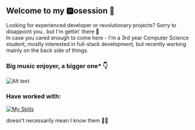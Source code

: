 ## Welcome to my :parking:osession :facepunch:

Looking for experienced developer or revolutionary projects? Sorry to disappoint you.. but I'm gettin' there :pray:  
In case you cared enough to come here - I'm a 3rd year Computer Science student, mostly interested in full-stack development, but recently working mainly on the back side of things.

### Big music enjoyer, a bigger one* :point_down:

![Alt text](https://spotify-recently-played-readme.vercel.app/api?user=21d3anjhfkwm6xqcco2hvqqhi&count=3&width=500&unique=true)


### Have worked with:  
[![My Skills](https://skillicons.dev/icons?i=js,java,kotlin,py,c,git,express,react,spring,postman,html,css)](https://skillicons.dev)

doesn't necessarily mean I know them :ok_woman:
<!--
**siendobry/siendobry** is a ✨ _special_ ✨ repository because its `README.md` (this file) appears on your GitHub profile.

Here are some ideas to get you started:

- 🔭 I’m currently working on ...
- 🌱 I’m currently learning ...
- 👯 I’m looking to collaborate on ...
- 🤔 I’m looking for help with ...
- 💬 Ask me about ...
- 📫 How to reach me: ...
- 😄 Pronouns: ...
- ⚡ Fun fact: ...
-->
